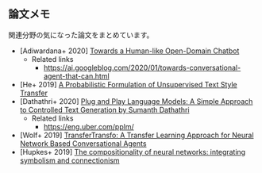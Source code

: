## 論文メモ

関連分野の気になった論文をまとめています。

- [Adiwardana+ 2020] [Towards a Human-like Open-Domain Chatbot](https://arxiv.org/abs/2001.09977)
  - Related links
    - https://ai.googleblog.com/2020/01/towards-conversational-agent-that-can.html
- [He+ 2019] [A Probabilistic Formulation of Unsupervised Text Style Transfer](https://arxiv.org/abs/2002.03912)
- [Dathathri+ 2020] [Plug and Play Language Models: A Simple Approach to Controlled Text Generation by Sumanth Dathathri](https://arxiv.org/abs/1912.02164)
  - Related links
    - https://eng.uber.com/pplm/
- [Wolf+ 2019] [TransferTransfo: A Transfer Learning Approach for Neural Network Based Conversational Agents](https://arxiv.org/abs/1901.08149)
- [Hupkes+ 2019] [The compositionality of neural networks: integrating symbolism and connectionism](https://arxiv.org/abs/1908.08351)